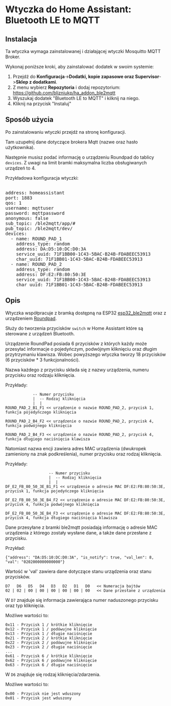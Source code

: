 # Wtyczka do Home Assistant: Bluetooth LE to MQTT
             
## Instalacja

Ta wtyczka wymaga zainstalowanej i działającej wtyczki Mosquitto MQTT Broker.                

Wykonaj poniższe kroki, aby zainstalować dodatek w swoim systemie:

1. Przejdź do **Konfiguracja**->**Dodatki, kopie zapasowe oraz Supervisor**->**Sklep z dodatkami**.
2. Z menu wybierz **Repozytoria** i dodaj repozytorium: https://github.com/blizniukp/ha_addon_ble2mqtt
3. Wyszukaj dodatek "Bluetooth LE to MQTT" i kilknij na niego.
4. Kliknij na przycisk "Instaluj"


## Sposób użycia

Po zainstalowaniu wtyczki przejdź na stronę konfiguracji.

Tam uzupełnij dane dotyczące brokera Mqtt (nazwe oraz hasło użytkownika).

Następnie musisz podać informację o urządzeniu Roundpad do tablicy `devices`. Z uwagi na limit bramki maksymalna liczba obsługiwanych urządzeń to 4.
      
Przykładowa konfiguracja wtyczki:
<pre>      
address: homeassistant
port: 1883
qos: 1
username: mqttuser
password: mqttpassword
anonymous: false
sub_topic: /ble2mqtt/app/#
pub_topic: /ble2mqtt/dev/
devices:
  - name: ROUND_PAD_1
    address_type: random
    address: DA:D5:10:DC:D0:3A
    service_uuid: 71F1BB00-1C43-5BAC-B24B-FDABEEC53913
    char_uuid: 71F1BB01-1C43-5BAC-B24B-FDABEEC53913
  - name: ROUND_PAD_2
    address_type: random
    address: DF:E2:FB:80:50:3E
    service_uuid: 71F1BB00-1C43-5BAC-B24B-FDABEEC53913
    char_uuid: 71F1BB01-1C43-5BAC-B24B-FDABEEC53913
</pre>
  
## Opis

Wtyczka współpracuje z bramką dostępną na ESP32 [esp32_ble2mqtt](https://github.com/blizniukp/esp32_ble2mqtt) oraz z urządzeniem [Roundpad](https://github.com/piotrvvilk).

Służy do tworzenia przycisków `switch` w Home Assistant które są sterowane z urządzeń Bluetooth.

Urządzenie RoundPad posiada 6 przycisków z których każdy może przesyłać informacje o pojedyńczym, podwójnym kliknięciu oraz długim przytrzymaniu klawisza.
Wobec powyższego wtyczka tworzy 18 przycisków (6 przycisków * 3 funkcjonalności).

Nazwa każdego z przycisku składa się z nazwy urządzenia, numeru przycisku oraz rodzaju kliknięcia.

Przykłady:
                                     
                -- Numer przycisku
                |  -- Rodzaj kliknięcia
                |  |
    ROUND_PAD_2_B1_F1 << urządzenie o nazwie ROUND_PAD_2, przycisk 1, funkcja pojedyńczego kliknięcia
    
    ROUND_PAD_2_B4_F2 << urządzenie o nazwie ROUND_PAD_2, przycisk 4, funkcja podwójnego kliknięcia
    
    ROUND_PAD_2_B4_F3 << urządzenie o nazwie ROUND_PAD_2, przycisk 4, funkcja długiego naciśnięcia klawisza

Natomiast nazwa encji zawiera adres MAC urządzenia (dwukropek zamieniony na znak podkreślenia), numer przycisku oraz rodzaj kliknięcia.

Przykłady:                                                                                            
                                                                                                      
                       -- Numer przycisku                                                                    
                       |  -- Rodzaj kliknięcia                                                               
                       |  |                                                                                  
    DF_E2_FB_80_50_3E_B1_F1 << urządzenie o adresie MAC DF:E2:FB:80:50:3E, przycisk 1, funkcja pojedyńczego kliknięcia 
                                                                                                      
    DF_E2_FB_80_50_3E_B4_F2 << urządzenie o adresie MAC DF:E2:FB:80:50:3E, przycisk 4, funkcja podwójnego kliknięcia   
                                                                                                  
    DF_E2_FB_80_50_3E_B4_F3 << urządzenie o adresie MAC DF:E2:FB:80:50:3E, przycisk 4, funkcja długiego naciśnięcia klawisza 

Dane przesyłane z bramki ble2mqtt posiadają informację o adresie MAC urządzenia z którego zostały wysłane dane, a także dane przesłane z przycisku.

Przykład: 

    {"address": "DA:D5:10:DC:D0:3A", "is_notify": true, "val_len": 8, "val": "0202000000000000"}

Wartość w 'val' zawiera dane dotyczące stanu urządzenia oraz stanu przycisków.
        
    D7   D6   D5   D4   D3   D2   D1   D0   << Numeracja bajtów
    02 | 02 | 00 | 00 | 00 | 00 | 00 | 00   << Dane przesłane z urządzenia

W `D7` znajduje się informacja zawierająca numer naduszonego przycisku oraz typ kliknięcia. 

Możliwe wartości to: 

    0x11 - Przycisk 1 / krótkie kliknięcie
    0x12 - Przycisk 1 / podówujne kliknięcie
    0x13 - Przycisk 1 / długie naciśnięcie
    0x21 - Przycisk 2 / krótkie kliknięcie
    0x22 - Przycisk 2 / podówujne kliknięcie
    0x23 - Przycisk 2 / długie naciśnięcie
    ...
    0x61 - Przycisk 6 / krótkie kliknięcie
    0x62 - Przycisk 6 / podówujne kliknięcie
    0x63 - Przycisk 6 / długie naciśnięcie

W `D6` znajduje się rodzaj kliknięcia/zdarzenia. 

Możliwe wartości to:

    0x00 - Przycisk nie jest wduszony
    0x01 - Przycisk jest wduszony
